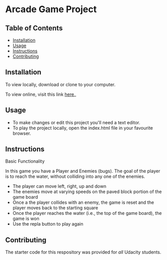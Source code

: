 # Arcade Game Project

## Table of Contents

* [Installation](#installation)
* [Usage](#usage)
* [Instructions](#instructions)
* [Contributing](#contributing)

## Installation

To view locally, download or clone to your computer.

To view online, visit this link [here](https://cathyxxx.github.io/Arcade-Game/)_

## Usage

- To make changes or edit this project you'll need a text editor.
- To play the project locally, open the index.html file in your favourite browser.

## Instructions

Basic Functionality

In this game you have a Player and Enemies (bugs). The goal of the player is to reach the water, without colliding into any one of the enemies.

- The player can move left, right, up and down
- The enemies move at varying speeds on the paved block portion of the game board
- Once a the player collides with an enemy, the game is reset and the player moves back to the starting square
- Once the player reaches the water (i.e., the top of the game board), the game is won
- Use the repla button to play again

## Contributing

The starter code for this respository was provided for _all_ Udacity students.
